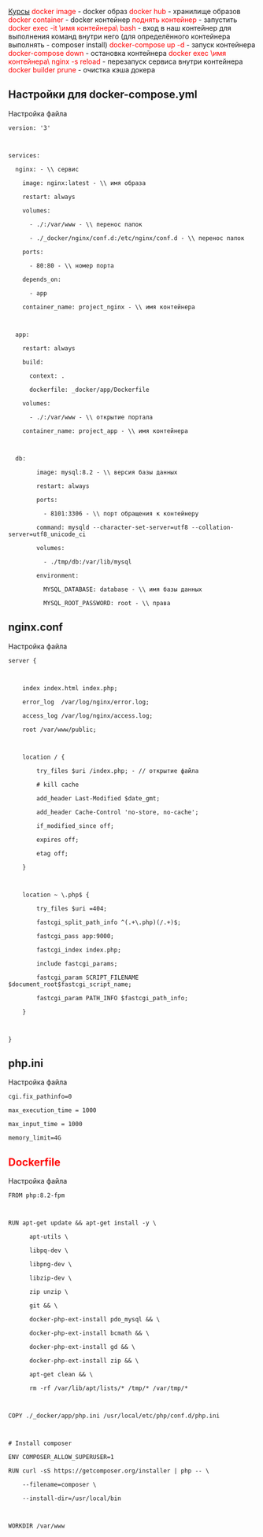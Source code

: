 <a href="https://www.youtube.com/watch?v=fOQAeP3qkP0&list=PLd2_Os8Cj3t9Ert8mBlNl1UqwllyP1Tm_">Курсы</a>
<span style="color: red;">docker image</span> - docker образ
<span style="color: red;">docker hub</span> - хранилище образов
<span style="color: red;">docker container</span> - docker контейнер
<span style="color: red;">поднять контейнер</span> - запустить
<span style='color: red;'>docker exec -it \имя контейнера\ bash</span> - вход в наш контейнер для выполнения команд внутри него
(для определённого контейнера выполнять - composer install)
<span style="color: red;">docker-compose up -d</span> - запуск контейнера
<span style="color: red;">docker-compose down</span> - остановка контейнера
<span style="color: red;">docker exec \имя контейнера\ nginx -s reload</span> - перезапуск сервиса внутри контейнера
<span style="color: red;">docker builder prune</span> - очистка кэша докера



<h2>Настройки для docker-compose.yml</h2>

Настройка файла

```
version: '3'

  

services:

  nginx: - \\ сервис

    image: nginx:latest - \\ имя образа

    restart: always

    volumes:

      - ./:/var/www - \\ перенос папок

      - ./_docker/nginx/conf.d:/etc/nginx/conf.d - \\ перенос папок

    ports:

      - 80:80 - \\ номер порта

    depends_on:

      - app

    container_name: project_nginx - \\ имя контейнера

  

  app:

    restart: always

    build:

      context: .

      dockerfile: _docker/app/Dockerfile

    volumes:

      - ./:/var/www - \\ открытие портала

    container_name: project_app - \\ имя контейнера

  

  db:

        image: mysql:8.2 - \\ версия базы данных

        restart: always

        ports:

          - 8101:3306 - \\ порт обращения к контейнеру

        command: mysqld --character-set-server=utf8 --collation-server=utf8_unicode_ci

        volumes:

          - ./tmp/db:/var/lib/mysql

        environment:

          MYSQL_DATABASE: database - \\ имя базы данных

          MYSQL_ROOT_PASSWORD: root - \\ права
```


<h2>nginx.conf</h2>

Настройка файла

```
server {

  

    index index.html index.php;

    error_log  /var/log/nginx/error.log;

    access_log /var/log/nginx/access.log;

    root /var/www/public;

  

    location / {

        try_files $uri /index.php; - // открытие файла

        # kill cache

        add_header Last-Modified $date_gmt;

        add_header Cache-Control 'no-store, no-cache';

        if_modified_since off;

        expires off;

        etag off;

    }

  

    location ~ \.php$ {

        try_files $uri =404;

        fastcgi_split_path_info ^(.+\.php)(/.+)$;

        fastcgi_pass app:9000;

        fastcgi_index index.php;

        include fastcgi_params;

        fastcgi_param SCRIPT_FILENAME $document_root$fastcgi_script_name;

        fastcgi_param PATH_INFO $fastcgi_path_info;

    }

  

}
```

<h2>php.ini</h2>
Настройка файла

```
cgi.fix_pathinfo=0

max_execution_time = 1000

max_input_time = 1000

memory_limit=4G
```

<h2 style="color:red;">Dockerfile</h2>

Настройка файла

```
FROM php:8.2-fpm

  

RUN apt-get update && apt-get install -y \

      apt-utils \

      libpq-dev \

      libpng-dev \

      libzip-dev \

      zip unzip \

      git && \

      docker-php-ext-install pdo_mysql && \

      docker-php-ext-install bcmath && \

      docker-php-ext-install gd && \

      docker-php-ext-install zip && \

      apt-get clean && \

      rm -rf /var/lib/apt/lists/* /tmp/* /var/tmp/*

  

COPY ./_docker/app/php.ini /usr/local/etc/php/conf.d/php.ini

  

# Install composer

ENV COMPOSER_ALLOW_SUPERUSER=1

RUN curl -sS https://getcomposer.org/installer | php -- \

    --filename=composer \

    --install-dir=/usr/local/bin

  

WORKDIR /var/www
```
